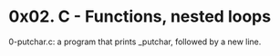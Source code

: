 # 0x02. C - Functions, nested loops

0-putchar.c: a program that prints _putchar, followed by a new line. <br>
